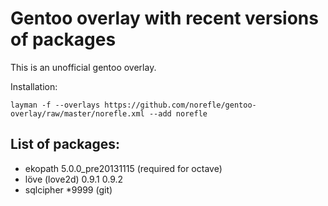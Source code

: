 # Gentoo overlay with recent versions of packages

This is an unofficial gentoo overlay.

Installation:

    layman -f --overlays https://github.com/norefle/gentoo-overlay/raw/master/norefle.xml --add norefle


## List of packages:

  * ekopath 5.0.0_pre20131115 (required for octave)
  * löve (love2d) 0.9.1 0.9.2
  * sqlcipher *9999 (git)
